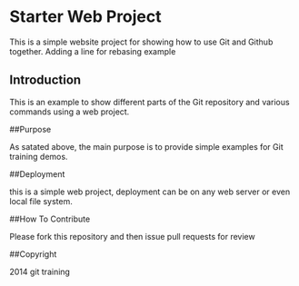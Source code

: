 # Starter Web Project

This is a simple website project for showing how to use Git and Github together. Adding a line for rebasing example


## Introduction

This is an example to show different parts of the Git repository and various commands using a web project.

##Purpose

As satated above, the main purpose is to provide simple examples for Git training demos.

##Deployment

this is a simple web project, deployment can be on any web server or even local file system.

##How To Contribute

Please fork this repository and then issue pull requests for review

##Copyright

2014 git training